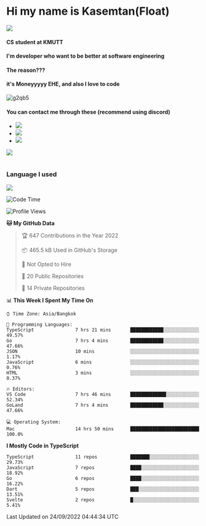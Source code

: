 # Hi my name is Kasemtan(Float)
![](https://64.media.tumblr.com/9c2a8f831efe8da556ffbf89cebb52c9/b86c1ab833a37e32-93/s1280x1920/d000dc22f75df64be2bc150f5fa69c4f6df6bb07.gifv)
#### CS student at KMUTT
#### I'm developer who want to be better at software engineering
#### The reason???
#### it's Moneyyyyy EHE, and also I love to code
![g2qb5](https://user-images.githubusercontent.com/69688279/175812510-9235eaf7-72f7-40d3-b163-56efa9aa5c6b.gif)

#### You can contact me through these (recommend using discord)
- [![](https://img.shields.io/badge/Discord-5865F2?logo=Discord&logoColor=white)](https://discordapp.com/users/278155096225742848)
- [![](https://img.shields.io/badge/Facebook-1877F2?logo=facebook&logoColor=white)](https://www.facebook.com/float.teavasirichokchai/)
- [![](https://img.shields.io/badge/linkedin-0A66C2?logo=linkedin&logoColor=white)](https://www.linkedin.com/in/kasemtan-teavasirichokchai-975531227/)

[![](https://github-readme-stats.vercel.app/api?username=FloatKasemtan&show_icons=true&theme=nightowl)]()
#
### Language I used
[![](https://github-readme-stats.vercel.app/api/top-langs/?username=FloatKasemtan&layout=compact&theme=nightowl)]()
<!--START_SECTION:waka-->
![Code Time](http://img.shields.io/badge/Code%20Time-729%20hrs%205%20mins-blue)

![Profile Views](http://img.shields.io/badge/Profile%20Views-0-blue)

**🐱 My GitHub Data** 

> 🏆 647 Contributions in the Year 2022
 > 
> 📦 465.5 kB Used in GitHub's Storage 
 > 
> 🚫 Not Opted to Hire
 > 
> 📜 20 Public Repositories 
 > 
> 🔑 14 Private Repositories  
 > 
📊 **This Week I Spent My Time On** 

```text
⌚︎ Time Zone: Asia/Bangkok

💬 Programming Languages: 
TypeScript               7 hrs 21 mins       ████████████░░░░░░░░░░░░░   49.57% 
Go                       7 hrs 4 mins        ████████████░░░░░░░░░░░░░   47.66% 
JSON                     10 mins             ░░░░░░░░░░░░░░░░░░░░░░░░░   1.17% 
JavaScript               6 mins              ░░░░░░░░░░░░░░░░░░░░░░░░░   0.76% 
HTML                     3 mins              ░░░░░░░░░░░░░░░░░░░░░░░░░   0.37%

🔥 Editors: 
VS Code                  7 hrs 46 mins       █████████████░░░░░░░░░░░░   52.34% 
GoLand                   7 hrs 4 mins        ████████████░░░░░░░░░░░░░   47.66%

💻 Operating System: 
Mac                      14 hrs 50 mins      █████████████████████████   100.0%

```

**I Mostly Code in TypeScript** 

```text
TypeScript               11 repos            ███████░░░░░░░░░░░░░░░░░░   29.73% 
JavaScript               7 repos             ████░░░░░░░░░░░░░░░░░░░░░   18.92% 
Go                       6 repos             ████░░░░░░░░░░░░░░░░░░░░░   16.22% 
Dart                     5 repos             ███░░░░░░░░░░░░░░░░░░░░░░   13.51% 
Svelte                   2 repos             █░░░░░░░░░░░░░░░░░░░░░░░░   5.41%

```



 Last Updated on 24/09/2022 04:44:34 UTC
<!--END_SECTION:waka-->
<!--
**FloatKasemtan/FloatKasemtan** is a ✨ _special_ ✨ repository because its `README.md` (this file) appears on your GitHub profile.

Here are some ideas to get you started:

- 🔭 I’m currently working on ...
- 🌱 I’m currently learning ...
- 👯 I’m looking to collaborate on ...
- 🤔 I’m looking for help with ...
- 💬 Ask me about ...
- 📫 How to reach me: ...
- 😄 Pronouns: ...
- ⚡ Fun fact: ...
-->
